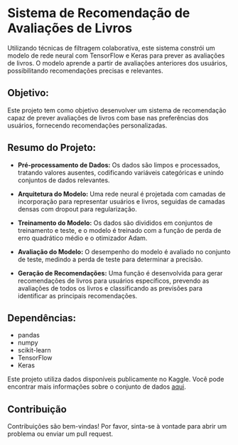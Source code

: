 # **Sistema de Recomendação de Avaliações de Livros**

Utilizando técnicas de filtragem colaborativa, este sistema constrói um modelo de rede neural com TensorFlow e Keras para prever as avaliações de livros. O modelo aprende a partir de avaliações anteriores dos usuários, possibilitando recomendações precisas e relevantes.

## Objetivo:

Este projeto tem como objetivo desenvolver um sistema de recomendação capaz de prever avaliações de livros com base nas preferências dos usuários, fornecendo recomendações personalizadas.

## **Resumo do Projeto:**

- **Pré-processamento de Dados:** Os dados são limpos e processados, tratando valores ausentes, codificando variáveis categóricas e unindo conjuntos de dados relevantes.

- **Arquitetura do Modelo:** Uma rede neural é projetada com camadas de incorporação para representar usuários e livros, seguidas de camadas densas com dropout para regularização.

- **Treinamento do Modelo:** Os dados são divididos em conjuntos de treinamento e teste, e o modelo é treinado com a função de perda de erro quadrático médio e o otimizador Adam.

- **Avaliação do Modelo:** O desempenho do modelo é avaliado no conjunto de teste, medindo a perda de teste para determinar a precisão.

- **Geração de Recomendações:** Uma função é desenvolvida para gerar recomendações de livros para usuários específicos, prevendo as avaliações de todos os livros e classificando as previsões para identificar as principais recomendações.

## Dependências:

- pandas
- numpy
- scikit-learn
- TensorFlow
- Keras

Este projeto utiliza dados disponíveis publicamente no Kaggle. Você pode encontrar mais informações sobre o conjunto de dados [aqui]([https://www.kaggle.com](https://www.kaggle.com/datasets/arashnic/book-recommendation-dataset)).

## Contribuição
Contribuições são bem-vindas! Por favor, sinta-se à vontade para abrir um problema ou enviar um pull request.

